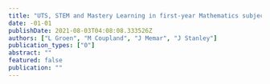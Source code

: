 ```yaml
---
title: "UTS, STEM and Mastery Learning in first-year Mathematics subjects"
date: -01-01
publishDate: 2021-08-03T04:08:08.333526Z
authors: ["L Groen", "M Coupland", "J Memar", "J Stanley"]
publication_types: ["0"]
abstract: ""
featured: false
publication: ""
---
```


